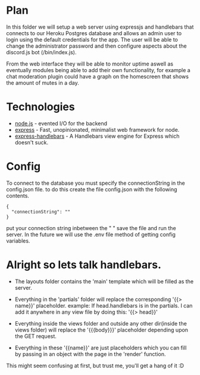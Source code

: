 # Plan
In this folder we will setup a web server using expressjs and handlebars that connects to our Heroku Postgres database and allows an admin user to login using the default credentials for the app.
The user will be able to change the administrator password and then configure aspects about the discord.js bot (/bin/index.js).

From the web interface they will be able to monitor uptime aswell as eventually modules being able to add their own functionality, for example a chat moderation plugin could have a graph on the homescreen that shows the amount of mutes in a day.


# Technologies
* [node.js](https://nodejs.org/) - evented I/O for the backend
* [express](https://github.com/expressjs/express) - Fast, unopinionated, minimalist web framework for node.
* [express-handlebars](https://github.com/ericf/express-handlebars) - A Handlebars view engine for Express which doesn't suck.


# Config
To connect to the database you must specify the connectionString in the config.json file.
to do this create the file config.json with the following contents.
```
{
  "connectionString": ""
}
```
put your connection string inbetween the " " save the file and run the server.
In the future we will use the .env file method of getting config variables.

# Alright so lets talk handlebars.

- The layouts folder contains the 'main' template which will be filled as the server.

- Everything in the 'partials' folder will replace the corresponding '{{> name}}' placeholder.
example: If head.handlebars is in the partials. I can add it anywhere in any view file by doing this: '{{> head}}'

- Everything inside the views folder and outside any other dir(inside the views folder) will replace the '{{{body}}}' placeholder depending upon the GET request.

- Everything in these '{{name}}' are just placeholders which you can fill by passing in an object with the page in the 'render' function.

This might seem confusing at first, but trust me, you'll get a hang of it :D